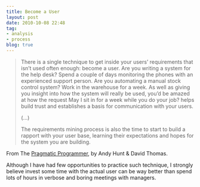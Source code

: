 ```yaml
---
title: Become a User
layout: post
date: 2010-10-08 22:48
tag:
- analysis
- process
blog: true
---
```


> There is a single technique to get inside your users’ requirements that isn’t used often enough: become a user. Are you writing a system for the help desk? Spend a couple of days monitoring the phones with an experienced support person. Are you automating a manual stock control system? Work in the warehouse for a week. As well as giving you insight into how the system will really be used, you’d be amazed at how the request May I sit in for a week while you do your job? helps build trust and establishes a basis for communication with your users.
>
> (…)
>
> The requirements mining process is also the time to start to build a rapport with your user base, learning their expectations and hopes for the system you are building.

From The [Pragmatic Programmer](http://amazon.com/dp/020161622X), by Andy Hunt & David Thomas.

Although I have had few opportunities to practice such technique, I strongly believe invest some time with the actual user can be way better than spend lots of hours in verbose and boring meetings with managers.
